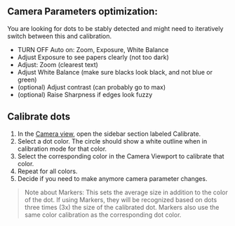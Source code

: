 
## Camera Parameters optimization: 

You are looking for dots to be stably detected and might need to iteratively switch between this and calibration.

- TURN OFF Auto on: Zoom, Exposure, White Balance
- Adjust Exposure to see papers clearly (not too dark)
- Adjust: Zoom (clearest text)
- Adjust White Balance (make sure blacks look black, and not blue or green)
- (optional) Adjust contrast (can probably go to max)
- (optional) Raise Sharpness if edges look fuzzy

## Calibrate dots 
1. In the [Camera view](http://localhost:3000/camera.html), open the sidebar section labeled Calibrate. 
2. Select a dot color. The circle should show a white outline when in calibration mode for that color. 
3. Select the corresponding color in the Camera Viewport to calibrate that color. 
4. Repeat for all colors.
5. Decide if you need to make anymore camera parameter changes.

> Note about Markers: This sets the average size in addition to the color of the dot. If using Markers, they will be recognized based on dots three times (3x) the size of the calibrated dot. Markers also use the same color calibration as the corresponding dot color.



